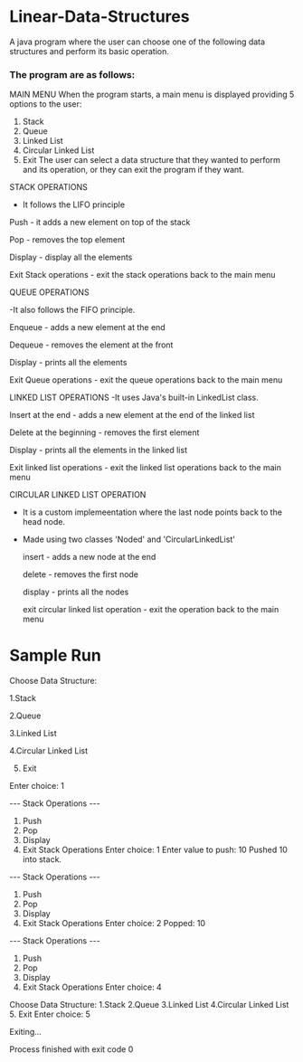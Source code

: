 # Linear-Data-Structures
A java program where the user can choose one of the following data structures and perform its basic operation.

### The program are as follows: 

MAIN MENU
When the program starts, a main menu is displayed providing 5 options to the user:
  1. Stack
  2. Queue
  3. Linked List
  4. Circular Linked List
  5. Exit
The user can select a data structure that they wanted to perform and its operation, or they can exit the program if they want.

STACK OPERATIONS

- It follows the LIFO principle
  
Push - it adds a new element on top of the stack

Pop - removes the top element

Display - display all the elements

Exit Stack operations - exit the stack operations back to the main menu

QUEUE OPERATIONS

-It also follows the FIFO principle.

Enqueue - adds a new element at the end 

Dequeue - removes the element at the front

Display - prints all the elements 

Exit Queue operations - exit the queue operations back to the main menu


LINKED LIST OPERATIONS 
-It uses Java's built-in LinkedList class.

Insert at the end - adds a new element at the end of the linked list

Delete at the beginning - removes the first element

Display - prints all the elements in the linked list 

Exit linked list operations - exit the linked list operations back to the main menu


CIRCULAR LINKED LIST OPERATION

- It is a custom implemeentation where the last node points back to the head node.
  
- Made using two classes 'Noded' and 'CircularLinkedList'
  
  insert - adds a new node at the end

  delete - removes the first node
  
  display - prints all the nodes
  
  exit circular linked list operation - exit the operation back to the main menu

# Sample Run

Choose Data Structure:

1.Stack

2.Queue

3.Linked List

4.Circular Linked List

5. Exit

Enter choice: 1

--- Stack Operations ---

1. Push
2. Pop
3. Display
4. Exit Stack Operations
Enter choice: 1
Enter value to push: 10
Pushed 10 into stack.

--- Stack Operations ---
1. Push
2. Pop
3. Display
4. Exit Stack Operations
Enter choice: 2
Popped: 10

--- Stack Operations ---
1. Push
2. Pop
3. Display
4. Exit Stack Operations
Enter choice: 4

Choose Data Structure:
1.Stack
2.Queue
3.Linked List
4.Circular Linked List
5. Exit
Enter choice: 5

Exiting...

Process finished with exit code 0

